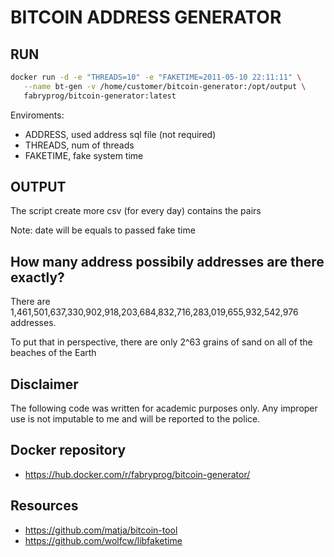 # BITCOIN ADDRESS GENERATOR

## RUN

```sh
docker run -d -e "THREADS=10" -e "FAKETIME=2011-05-10 22:11:11" \
   --name bt-gen -v /home/customer/bitcoin-generator:/opt/output \
   fabryprog/bitcoin-generator:latest
```

Enviroments:
 - ADDRESS, used address sql file (not required)
 - THREADS, num of threads
 - FAKETIME, fake system time

## OUTPUT

The script create more csv (for every day) contains the pairs

Note: date will be equals to passed fake time

## How many address possibily addresses are there exactly?

There are 1,461,501,637,330,902,918,203,684,832,716,283,019,655,932,542,976 addresses.

To put that in perspective, there are only 2^63 grains of sand on all of the beaches of the Earth

## Disclaimer

The following code was written for academic purposes only. Any improper use is not imputable to me and will be reported to the police.

## Docker repository

 - https://hub.docker.com/r/fabryprog/bitcoin-generator/

## Resources

 - https://github.com/matja/bitcoin-tool
 - https://github.com/wolfcw/libfaketime
